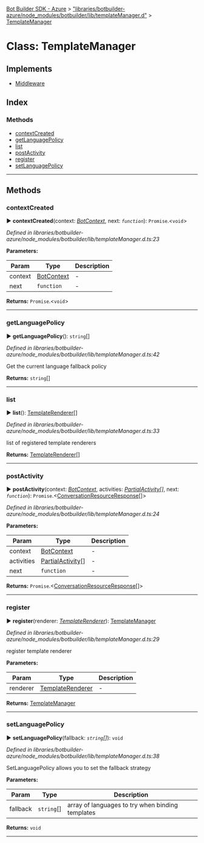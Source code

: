 [Bot Builder SDK - Azure](../README.md) > ["libraries/botbuilder-azure/node_modules/botbuilder/lib/templateManager.d"](../modules/_libraries_botbuilder_azure_node_modules_botbuilder_lib_templatemanager_d_.md) > [TemplateManager](../classes/_libraries_botbuilder_azure_node_modules_botbuilder_lib_templatemanager_d_.templatemanager.md)



# Class: TemplateManager

## Implements

* [Middleware](../interfaces/botbuilder.middleware.md)

## Index

### Methods

* [contextCreated](_libraries_botbuilder_azure_node_modules_botbuilder_lib_templatemanager_d_.templatemanager.md#contextcreated)
* [getLanguagePolicy](_libraries_botbuilder_azure_node_modules_botbuilder_lib_templatemanager_d_.templatemanager.md#getlanguagepolicy)
* [list](_libraries_botbuilder_azure_node_modules_botbuilder_lib_templatemanager_d_.templatemanager.md#list)
* [postActivity](_libraries_botbuilder_azure_node_modules_botbuilder_lib_templatemanager_d_.templatemanager.md#postactivity)
* [register](_libraries_botbuilder_azure_node_modules_botbuilder_lib_templatemanager_d_.templatemanager.md#register)
* [setLanguagePolicy](_libraries_botbuilder_azure_node_modules_botbuilder_lib_templatemanager_d_.templatemanager.md#setlanguagepolicy)



---
## Methods
<a id="contextcreated"></a>

###  contextCreated

► **contextCreated**(context: *[BotContext](../interfaces/botbuilder.__global.botcontext.md)*, next: *`function`*): `Promise`.<`void`>



*Defined in libraries/botbuilder-azure/node_modules/botbuilder/lib/templateManager.d.ts:23*



**Parameters:**

| Param | Type | Description |
| ------ | ------ | ------ |
| context | [BotContext](../interfaces/botbuilder.__global.botcontext.md)   |  - |
| next | `function`   |  - |





**Returns:** `Promise`.<`void`>





___

<a id="getlanguagepolicy"></a>

###  getLanguagePolicy

► **getLanguagePolicy**(): `string`[]



*Defined in libraries/botbuilder-azure/node_modules/botbuilder/lib/templateManager.d.ts:42*



Get the current language fallback policy




**Returns:** `string`[]





___

<a id="list"></a>

###  list

► **list**(): [TemplateRenderer](../interfaces/_libraries_botbuilder_azure_node_modules_botbuilder_lib_templatemanager_d_.templaterenderer.md)[]



*Defined in libraries/botbuilder-azure/node_modules/botbuilder/lib/templateManager.d.ts:33*



list of registered template renderers




**Returns:** [TemplateRenderer](../interfaces/_libraries_botbuilder_azure_node_modules_botbuilder_lib_templatemanager_d_.templaterenderer.md)[]





___

<a id="postactivity"></a>

###  postActivity

► **postActivity**(context: *[BotContext](../interfaces/botbuilder.__global.botcontext.md)*, activities: *[Partial](../interfaces/_node_modules__types_lodash_index_d_._.partial.md)[Activity](../interfaces/botbuilder.activity.md)[]*, next: *`function`*): `Promise`.<[ConversationResourceResponse](../interfaces/botbuilder.conversationresourceresponse.md)[]>



*Defined in libraries/botbuilder-azure/node_modules/botbuilder/lib/templateManager.d.ts:24*



**Parameters:**

| Param | Type | Description |
| ------ | ------ | ------ |
| context | [BotContext](../interfaces/botbuilder.__global.botcontext.md)   |  - |
| activities | [Partial](../interfaces/_node_modules__types_lodash_index_d_._.partial.md)[Activity](../interfaces/botbuilder.activity.md)[]   |  - |
| next | `function`   |  - |





**Returns:** `Promise`.<[ConversationResourceResponse](../interfaces/botbuilder.conversationresourceresponse.md)[]>





___

<a id="register"></a>

###  register

► **register**(renderer: *[TemplateRenderer](../interfaces/_libraries_botbuilder_azure_node_modules_botbuilder_lib_templatemanager_d_.templaterenderer.md)*): [TemplateManager](_libraries_botbuilder_azure_node_modules_botbuilder_lib_templatemanager_d_.templatemanager.md)



*Defined in libraries/botbuilder-azure/node_modules/botbuilder/lib/templateManager.d.ts:29*



register template renderer


**Parameters:**

| Param | Type | Description |
| ------ | ------ | ------ |
| renderer | [TemplateRenderer](../interfaces/_libraries_botbuilder_azure_node_modules_botbuilder_lib_templatemanager_d_.templaterenderer.md)   |  - |





**Returns:** [TemplateManager](_libraries_botbuilder_azure_node_modules_botbuilder_lib_templatemanager_d_.templatemanager.md)





___

<a id="setlanguagepolicy"></a>

###  setLanguagePolicy

► **setLanguagePolicy**(fallback: *`string`[]*): `void`



*Defined in libraries/botbuilder-azure/node_modules/botbuilder/lib/templateManager.d.ts:38*



SetLanguagePolicy allows you to set the fallback strategy


**Parameters:**

| Param | Type | Description |
| ------ | ------ | ------ |
| fallback | `string`[]   |  array of languages to try when binding templates |





**Returns:** `void`





___


